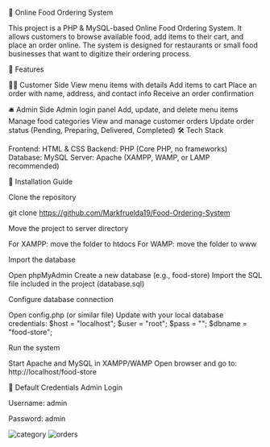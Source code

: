 🍴 Online Food Ordering System

This project is a PHP & MySQL-based Online Food Ordering System. It allows customers to browse available food, add items to their cart, and place an order online. The system is designed for restaurants or small food businesses that want to digitize their ordering process.

🚀 Features

👨‍🍳 Customer Side
View menu items with details
Add items to cart
Place an order with name, address, and contact info
Receive an order confirmation

🛎️ Admin Side
Admin login panel
Add, update, and delete menu items
Manage food categories
View and manage customer orders
Update order status (Pending, Preparing, Delivered, Completed)
🛠️ Tech Stack

Frontend: HTML & CSS
Backend: PHP (Core PHP, no frameworks)
Database: MySQL
Server: Apache (XAMPP, WAMP, or LAMP recommended)

📂 Installation Guide

Clone the repository

git clone https://github.com/Markfruelda19/Food-Ordering-System

Move the project to server directory

For XAMPP: move the folder to htdocs
For WAMP: move the folder to www

Import the database

Open phpMyAdmin
Create a new database (e.g., food-store)
Import the SQL file included in the project (database.sql)

Configure database connection

Open config.php (or similar file)
Update with your local database credentials:
$host = "localhost";
$user = "root";
$pass = "";
$dbname = "food-store";


Run the system

Start Apache and MySQL in XAMPP/WAMP
Open browser and go to:
http://localhost/food-store

🔑 Default Credentials
Admin Login

Username: admin

Password: admin



![category](https://github.com/user-attachments/assets/ca2d11c4-4c96-43f9-9314-732117c74e7e)
![orders](https://github.com/user-attachments/assets/a94fe986-ec7b-42f0-80d5-fe33ababfe1b)



